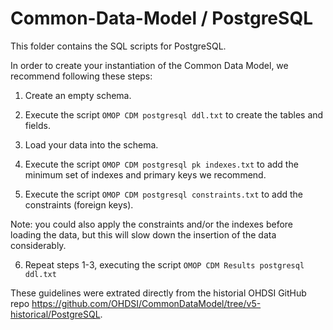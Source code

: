 Common-Data-Model / PostgreSQL
=================

This folder contains the SQL scripts for PostgreSQL. 

In order to create your instantiation of the Common Data Model, we recommend following these steps:

1. Create an empty schema.

2. Execute the script `OMOP CDM postgresql ddl.txt` to create the tables and fields.

3. Load your data into the schema.

4. Execute the script `OMOP CDM postgresql pk indexes.txt` to add the minimum set of indexes and primary keys we recommend.

5. Execute the script `OMOP CDM postgresql constraints.txt` to add the constraints (foreign keys). 

Note: you could also apply the constraints and/or the indexes before loading the data, but this will slow down the insertion of the data considerably.

6. Repeat steps 1-3, executing the script `OMOP CDM Results postgresql ddl.txt`

These guidelines were extrated directly from the historial OHDSI GitHub repo https://github.com/OHDSI/CommonDataModel/tree/v5-historical/PostgreSQL.

